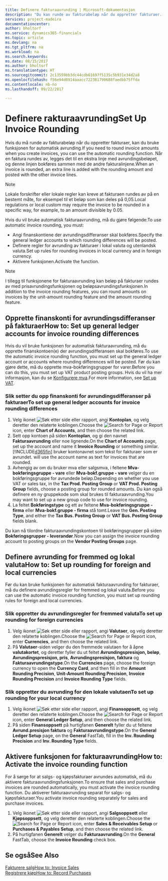 ```yaml
---
title: Definere fakturaavrunding | Microsoft-dokumentasjon
description: "Du kan runde av fakturabeløp når du oppretter fakturaer. I tillegg kan lokale forskrifter eller lokale regler kreve at fakturaen rundes av på en bestemt måte, for eksempel til et beløp som kan deles på 0,05."
services: project-madeira
documentationcenter: 
author: bholtorf
ms.service: dynamics365-financials
ms.topic: article
ms.devlang: na
ms.tgt_pltfrm: na
ms.workload: na
ms.search.keywords: 
ms.date: 08/15/2017
ms.author: bholtorf
ms.translationtype: HT
ms.sourcegitcommit: 2c13559bb3dc44cdb61697f5135c5b931e34d2a8
ms.openlocfilehash: f56e94d0914aaacc722381790688faedbb75ffda
ms.contentlocale: nb-no
ms.lasthandoff: 09/22/2017

---
```

# <a name="set-up-invoice-rounding"></a><span data-ttu-id="b542d-104">Definere rakturaavrunding</span><span class="sxs-lookup"><span data-stu-id="b542d-104">Set Up Invoice Rounding</span></span>
<span data-ttu-id="b542d-105">Hvis du må runde av fakturabeløp når du oppretter fakturaer, kan du bruke funksjonen for automatisk avrunding.</span><span class="sxs-lookup"><span data-stu-id="b542d-105">If you need to round invoice amounts when you create invoices, you can use the automatic rounding function.</span></span> <span data-ttu-id="b542d-106">Når en faktura rundes av, legges det til en ekstra linje med avrundingsbeløpet, og denne linjen bokføres sammen med de andre fakturalinjene.</span><span class="sxs-lookup"><span data-stu-id="b542d-106">When an invoice is rounded, an extra line is added with the rounding amount and posted with the other invoice lines.</span></span>

> [!NOTE]  
>  <span data-ttu-id="b542d-107">Lokale forskrifter eller lokale regler kan kreve at fakturaen rundes av på en bestemt måte, for eksempel til et beløp som kan deles på 0,05.</span><span class="sxs-lookup"><span data-stu-id="b542d-107">Local regulations or local custom may require the invoice to be rounded in a specific way, for example, to an amount divisible by 0.05.</span></span>  
  
<span data-ttu-id="b542d-108">Hvis du vil bruke automatisk fakturaavrunding, må du gjøre følgende:</span><span class="sxs-lookup"><span data-stu-id="b542d-108">To use automatic invoice rounding, you must:</span></span>  
  
* <span data-ttu-id="b542d-109">Angi finanskontiene der avrundingsdifferanser skal bokføres.</span><span class="sxs-lookup"><span data-stu-id="b542d-109">Specify the general ledger accounts to which rounding differences will be posted.</span></span>  
* <span data-ttu-id="b542d-110">Definere regler for avrunding av fakturaer i lokal valuta og utenlandsk valuta.</span><span class="sxs-lookup"><span data-stu-id="b542d-110">Set up rules for rounding invoices in local currency and in foreign currency.</span></span>  
* <span data-ttu-id="b542d-111">Aktivere funksjonen.</span><span class="sxs-lookup"><span data-stu-id="b542d-111">Activate the function.</span></span>  
  
> [!NOTE]  
>  <span data-ttu-id="b542d-112">I tillegg til funksjonene for fakturaavrunding kan beløp på fakturaer rundes av med prisavrundingsfunksjonen og beløpsavrundingsfunksjonen.</span><span class="sxs-lookup"><span data-stu-id="b542d-112">In addition to the invoice rounding features, you can round amounts on invoices by the unit-amount rounding feature and the amount rounding feature.</span></span>  
 
## <a name="how-to-set-up-general-ledger-accounts-for-invoice-rounding-differences"></a><span data-ttu-id="b542d-113">Opprette finanskonti for avrundingsdifferanser på fakturaer</span><span class="sxs-lookup"><span data-stu-id="b542d-113">How to: Set up general ledger accounts for invoice rounding differences</span></span>
<span data-ttu-id="b542d-114">Hvis du vil bruke funksjonen for automatisk fakturaavrunding, må du opprette finanskontoen(e) der avrundingsdifferansen skal bokføres.</span><span class="sxs-lookup"><span data-stu-id="b542d-114">To use the automatic invoice rounding function, you must set up the general ledger account or accounts where rounding differences will be posted.</span></span> <span data-ttu-id="b542d-115">Før du kan gjøre dette, må du opprette mva-bokføringsgrupper for varer.</span><span class="sxs-lookup"><span data-stu-id="b542d-115">Before you can do this, you must set up VAT product posting groups.</span></span> <span data-ttu-id="b542d-116">Hvis du vil ha mer informasjon, kan du se [Konfigurere mva](finance-setup-vat.md).</span><span class="sxs-lookup"><span data-stu-id="b542d-116">For more information, see [Set up VAT](finance-setup-vat.md).</span></span>  
  
### <a name="to-set-up-general-ledger-accounts-for-invoice-rounding-differences"></a><span data-ttu-id="b542d-117">Slik setter du opp finanskonti for avrundingsdifferanser på fakturaer</span><span class="sxs-lookup"><span data-stu-id="b542d-117">To set up general ledger accounts for invoice rounding differences</span></span>  
1. <span data-ttu-id="b542d-118">Velg ikonet ![Søk etter side eller rapport](media/ui-search/search_small.png "Ikonet Søk etter side eller rapport"), angi **Kontoplan**, og velg deretter den relaterte koblingen.</span><span class="sxs-lookup"><span data-stu-id="b542d-118">Choose the ![Search for Page or Report](media/ui-search/search_small.png "Search for Page or Report icon") icon, enter **Chart of Accounts**, and then choose the related link.</span></span>  
2. <span data-ttu-id="b542d-119">Sett opp kontoen på siden **Kontoplan**, og gi den navnet **Fakturaavrunding** eller noe lignende.</span><span class="sxs-lookup"><span data-stu-id="b542d-119">On the **Chart of Accounts** page, set up the account and name it **Invoice Rounding** or something similar.</span></span> [!INCLUDE[d365fin](includes/d365fin_md.md)]<span data-ttu-id="b542d-120"> bruker kontonavnet som tekst for fakturaer som er avrundet.</span><span class="sxs-lookup"><span data-stu-id="b542d-120"> will use the account name as text for invoices that are rounded.</span></span>  
3. <span data-ttu-id="b542d-121">Avhengig av om du bruker mva eller salgsmva, i feltene **Mva-bokføringsgruppe - vare** eller **Mva-bokf.gruppe - vare** velger du en bokføringsgruppe for avrundede beløp.</span><span class="sxs-lookup"><span data-stu-id="b542d-121">Depending on whether you use VAT or sales tax, in the **Tax Prod. Posting Group** or **VAT Prod. Posting Group** fields, choose a posting group for rounded amounts.</span></span> <span data-ttu-id="b542d-122">Du kan også definere en ny gruppekode som skal brukes til fakturaavrunding.</span><span class="sxs-lookup"><span data-stu-id="b542d-122">You may want to set up a new group code to use for invoice rounding.</span></span>
4. <span data-ttu-id="b542d-123">La feltet **Bokføringstype** og ett av feltene **Mva-bokføringsgruppe - firma** eller **Mva-bokf.gruppe - firma** stå tomt.</span><span class="sxs-lookup"><span data-stu-id="b542d-123">Leave the **Gen. Posting Type**, and either the **Tax Bus. Posting Group** or **VAT Bus. Posting Group** fields blank.</span></span> <!-- Why do we say to leave these blank, when there are a lot of other fields we also leave blank but don't mention? -->  
  
<span data-ttu-id="b542d-124">Du kan nå tilordne fakturaavrundingskontoen til bokføringsgrupper på siden **Bokføringsgrupper - leverandør**.</span><span class="sxs-lookup"><span data-stu-id="b542d-124">Now you can assign the invoice rounding account to posting groups on the **Vendor Posting Groups** page.</span></span>  <!-- Why only the vendor posting groups? -->

## <a name="how-to-set-up-rounding-for-foreign-and-local-currencies"></a><span data-ttu-id="b542d-125">Definere avrunding for fremmed og lokal valuta</span><span class="sxs-lookup"><span data-stu-id="b542d-125">How to: Set up rounding for foreign and local currencies</span></span>
<span data-ttu-id="b542d-126">Før du kan bruke funksjonen for automatisk fakturaavrunding for fakturaer, må du definere avrundingsregler for fremmed og lokal valuta.</span><span class="sxs-lookup"><span data-stu-id="b542d-126">Before you can use the automatic invoice rounding function, you must set up rounding rules for foreign and local currencies.</span></span>

### <a name="to-set-up-rounding-for-foreign-currencies"></a><span data-ttu-id="b542d-127">Slik oppretter du avrundingsregler for fremmed valuta</span><span class="sxs-lookup"><span data-stu-id="b542d-127">To set up rounding for foreign currencies</span></span>  
1. <span data-ttu-id="b542d-128">Velg ikonet ![Søk etter side eller rapport](media/ui-search/search_small.png "Ikonet Søk etter side eller rapport"), angi **Valutaer**, og velg deretter den relaterte koblingen.</span><span class="sxs-lookup"><span data-stu-id="b542d-128">Choose the ![Search for Page or Report](media/ui-search/search_small.png "Search for Page or Report icon") icon, enter **Currencies**, and then choose the related link.</span></span>  
2. <span data-ttu-id="b542d-129">På **Valutaer**-siden velger du den fremmede valutaen for å åpne **valutakortet**, og deretter fyller du ut feltet **Avrundingspresisjon, beløp**, **Avrundingspresisjon, pris**, **Avrundingspresisjon, faktura** og **Fakturaavrundingstype**.</span><span class="sxs-lookup"><span data-stu-id="b542d-129">On the **Currencies** page, choose the foreign currency to open the **Currency Card**, and then fill in the **Amount Rounding Precision**, **Unit-Amount Rounding Precision**, **Invoice Rounding Precision** and **Invoice Rounding Type** fields.</span></span>
  
### <a name="to-set-up-rounding-for-your-local-currency"></a><span data-ttu-id="b542d-130">Slik oppretter du avrunding for den lokale valutaen</span><span class="sxs-lookup"><span data-stu-id="b542d-130">To set up rounding for your local currency</span></span>
1. <span data-ttu-id="b542d-131">Velg ikonet ![Søk etter side eller rapport](media/ui-search/search_small.png "Ikonet Søk etter side eller rapport"), angi **Finansoppsett**, og velg deretter den relaterte koblingen.</span><span class="sxs-lookup"><span data-stu-id="b542d-131">Choose the ![Search for Page or Report](media/ui-search/search_small.png "Search for Page or Report icon") icon, enter **General Ledger Setup**, and then choose the related link.</span></span>  
2. <span data-ttu-id="b542d-132">På siden **Finansoppsett** på hurtigfanen **Generelt** fyller du ut feltene **Avrund.presisjon faktura** og **Fakturaavrundingstype**.</span><span class="sxs-lookup"><span data-stu-id="b542d-132">On the **General Ledger Setup** page, on the **General** FastTab, fill in the **Inv. Rounding Precision** and **Inv. Rounding Type** fields.</span></span>  

## <a name="how-to-activate-the-invoice-rounding-function"></a><span data-ttu-id="b542d-133">Aktivere funksjonen for fakturaavrunding</span><span class="sxs-lookup"><span data-stu-id="b542d-133">How to: Activate the invoice rounding function</span></span>  
<span data-ttu-id="b542d-134">For å sørge for at salgs- og kjøpsfakturaer avrundes automatisk, må du aktivere fakturaavrundingsfunksjonen.</span><span class="sxs-lookup"><span data-stu-id="b542d-134">To ensure that sales and purchase invoices are rounded automatically, you must activate the invoice rounding function.</span></span> <span data-ttu-id="b542d-135">Du aktiverer fakturaavrunding separat for salgs- og kjøpsfakturaer.</span><span class="sxs-lookup"><span data-stu-id="b542d-135">You activate invoice rounding separately for sales and purchase invoices.</span></span>

1. <span data-ttu-id="b542d-136">Velg ikonet ![Søk etter side eller rapport](media/ui-search/search_small.png "Ikonet Søk etter side eller rapport"), angi **Salgsoppsett** eller **Kjøpsoppsett**, og velg deretter den relaterte koblingen.</span><span class="sxs-lookup"><span data-stu-id="b542d-136">Choose the ![Search for Page or Report](media/ui-search/search_small.png "Search for Page or Report icon") icon, enter **Sales & Receivables Setup** or **Purchases & Payables Setup**, and then choose the related link.</span></span>  
2. <span data-ttu-id="b542d-137">På hurtigfanen **Generelt** velger du **Fakturaavrunding**.</span><span class="sxs-lookup"><span data-stu-id="b542d-137">On the **General** FastTab, choose the **Invoice Rounding** check box.</span></span>  
  
## <a name="see-also"></a><span data-ttu-id="b542d-138">Se også</span><span class="sxs-lookup"><span data-stu-id="b542d-138">See Also</span></span>  
[<span data-ttu-id="b542d-139">Fakturere salg</span><span class="sxs-lookup"><span data-stu-id="b542d-139">How to: Invoice Sales</span></span>](sales-how-invoice-sales.md)  
[<span data-ttu-id="b542d-140">Registrere kjøp</span><span class="sxs-lookup"><span data-stu-id="b542d-140">How to: Record Purchases</span></span>](purchasing-how-record-purchases.md)
